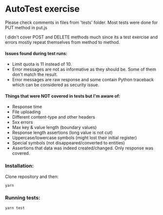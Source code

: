 # AutoTest exercise

Please check comments in files from 'tests' folder.
Most tests were done for PUT method in put.js

I didn't cover POST and DELETE methods much since its a test exercise and errors mostly repeat themselves from method to method.

#### Issues found during test runs:

-   Limit quota is 11 instead of 10.
-   Error messages are not as informative as they should be. Some of them don't match the result.
-   Error messages are raw response and some contain Python traceback which can be considered as security issue.

#### Things that were NOT covered in tests but I'm aware of:

-   Response time
-   File uploading
-   Different content-type and other headers
-   5xx errors
-   Max key & value length (boundary values)
-   Response length assertions (long value is not cut)
-   Uppercase/lowercase symbols (might lost their initial register)
-   Special symbols (not disappeared/converted to entities)
-   Assertions that data was indeed created/changed. Only response was covered.

### Installation:

Clone repository and then:

```bash
yarn
```

### Running tests:

```bash
yarn test
```
